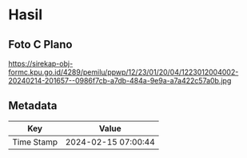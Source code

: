 # Hasil

## Foto C Plano

https://sirekap-obj-formc.kpu.go.id/4289/pemilu/ppwp/12/23/01/20/04/1223012004002-20240214-201657--0986f7cb-a7db-484a-9e9a-a7a422c57a0b.jpg


## Metadata

| Key        | Value               |
| ---------- | ------------------- |
| Time Stamp | 2024-02-15 07:00:44 |



